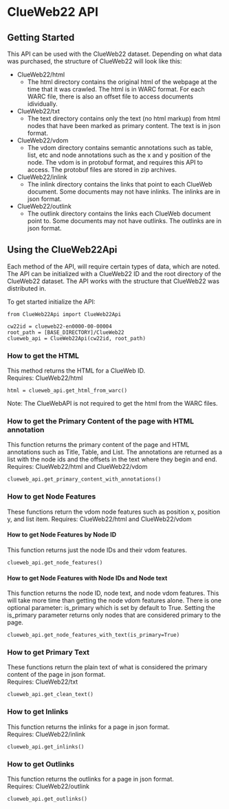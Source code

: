 # ClueWeb22 API

## Getting Started
This API can be used with the ClueWeb22 dataset.  Depending on what data was purchased, the structure of ClueWeb22 will look like this:
- ClueWeb22/html
  - The html directory contains the original html of the webpage at the time that it was crawled.  The html is in WARC format.  For each WARC file, there is also an offset file to access documents idividually.
- ClueWeb22/txt
  - The text directory contains only the text (no html markup) from html nodes that have been marked as primary content.  The text is in json format.
- ClueWeb22/vdom
  - The vdom directory contains semantic annotations such as table, list, etc and node annotations such as the x and y position of the node.  The vdom is in protobuf format, and requires this API to access.  The protobuf files are stored in zip archives.
- ClueWeb22/inlink
  - The inlink directory contains the links that point to each ClueWeb document.  Some documents may not have inlinks.  The inlinks are in json format.
- ClueWeb22/outlink
  - The outlink directory contains the links each ClueWeb document point to.  Some documents may not have outlinks.  The outlinks are in json format.

## Using the ClueWeb22Api
Each method of the API, will require certain types of data, which are noted.  The API can be initialized with a ClueWeb22 ID and the root directory of the ClueWeb22 dataset.  The API works with the structure that ClueWeb22 was distributed in.  
  
To get started initialize the API:
```
from ClueWeb22Api import ClueWeb22Api

cw22id = clueweb22-en0000-00-00004
root_path = [BASE_DIRECTORY]/ClueWeb22
clueweb_api = ClueWeb22Api(cw22id, root_path)
```

### How to get the HTML
This method returns the HTML for a ClueWeb ID.  
Requires: ClueWeb22/html

```
html = clueweb_api.get_html_from_warc()
```
Note: The ClueWebAPI is not required to get the html from the WARC files.

### How to get the Primary Content of the page with HTML annotation
This function returns the primary content of the page and HTML annotations such as Title, Table, and List.  The annotations are returned as a list with the node ids and the offsets in the text where they begin and end.  
Requires: ClueWeb22/html and ClueWeb22/vdom

```
clueweb_api.get_primary_content_with_annotations()
```

### How to get Node Features
These functions return the vdom node features such as position x, position y, and list item. 
Requires: ClueWeb22/html and ClueWeb22/vdom  

#### How to get Node Features by Node ID  
This function returns just the node IDs and their vdom features.  
```
clueweb_api.get_node_features()
```

#### How to get Node Features with Node IDs and Node text
This function returns the node ID, node text, and node vdom features.  This will take more time than getting the node vdom features alone.  There is one optional parameter: is_primary which is set by default to True.  Setting the is_primary parameter returns only nodes that are considered primary to the page.
```
clueweb_api.get_node_features_with_text(is_primary=True)
```

### How to get Primary Text 
These functions return the plain text of what is considered the primary content of the page in json format.  
Requires: ClueWeb22/txt
```
clueweb_api.get_clean_text()
```

### How to get Inlinks
This function returns the inlinks for a page in json format.  
Requires: ClueWeb22/inlink
```
clueweb_api.get_inlinks()
```

### How to get Outlinks
This function returns the outlinks for a page in json format.  
Requires: ClueWeb22/outlink
```
clueweb_api.get_outlinks()
```
